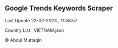 

## Google Trends Keywords Scraper 
 
Last Update 23-02-2023 , 11:58:57

Country List :
VIETNAM.json



© Abdul Muttaqin 
